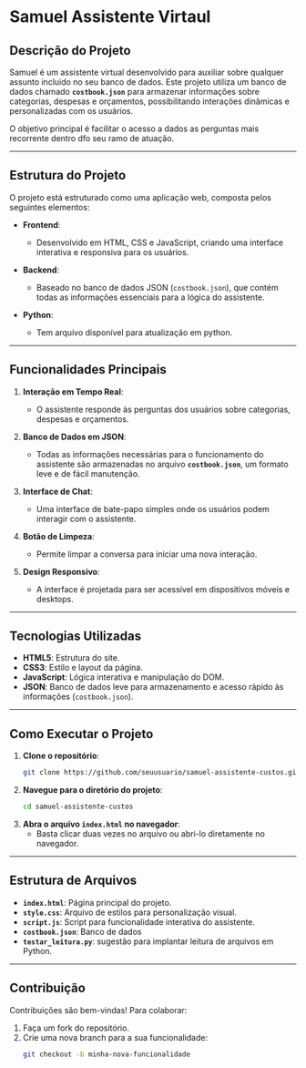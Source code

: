 # Samuel Assistente Virtaul

## Descrição do Projeto

Samuel é um assistente virtual desenvolvido para auxiliar sobre qualquer assunto incluido no seu banco de dados. Este projeto utiliza um banco de dados chamado **`costbook.json`** para armazenar informações sobre categorias, despesas e orçamentos, possibilitando interações dinâmicas e personalizadas com os usuários.

O objetivo principal é facilitar o acesso a dados as perguntas mais recorrente dentro dfo seu ramo de atuação.

---

## Estrutura do Projeto

O projeto está estruturado como uma aplicação web, composta pelos seguintes elementos:

- **Frontend**:
  - Desenvolvido em HTML, CSS e JavaScript, criando uma interface interativa e responsiva para os usuários.
  
- **Backend**:
  - Baseado no banco de dados JSON (`costbook.json`), que contém todas as informações essenciais para a lógica do assistente.

- **Python**:
  - Tem arquivo disponível para atualização em python.

---

## Funcionalidades Principais

1. **Interação em Tempo Real**:
   - O assistente responde às perguntas dos usuários sobre categorias, despesas e orçamentos.

2. **Banco de Dados em JSON**:
   - Todas as informações necessárias para o funcionamento do assistente são armazenadas no arquivo **`costbook.json`**, um formato leve e de fácil manutenção.

3. **Interface de Chat**:
   - Uma interface de bate-papo simples onde os usuários podem interagir com o assistente.

4. **Botão de Limpeza**:
   - Permite limpar a conversa para iniciar uma nova interação.

5. **Design Responsivo**:
   - A interface é projetada para ser acessível em dispositivos móveis e desktops.

---

## Tecnologias Utilizadas

- **HTML5**: Estrutura do site.
- **CSS3**: Estilo e layout da página.
- **JavaScript**: Lógica interativa e manipulação do DOM.
- **JSON**: Banco de dados leve para armazenamento e acesso rápido às informações (`costbook.json`).

---

## Como Executar o Projeto

1. **Clone o repositório**:
   ```bash
   git clone https://github.com/seuusuario/samuel-assistente-custos.git
   ```
2. **Navegue para o diretório do projeto**:
   ```bash
   cd samuel-assistente-custos
   ```
3. **Abra o arquivo `index.html` no navegador**:
   - Basta clicar duas vezes no arquivo ou abri-lo diretamente no navegador.

---

## Estrutura de Arquivos

- **`index.html`**: Página principal do projeto.
- **`style.css`**: Arquivo de estilos para personalização visual.
- **`script.js`**: Script para funcionalidade interativa do assistente.
- **`costbook.json`**: Banco de dados
- **`testar_leitura.py`**: sugestão para implantar leitura de arquivos em Python.
---

## Contribuição

Contribuições são bem-vindas! Para colaborar:

1. Faça um fork do repositório.
2. Crie uma nova branch para a sua funcionalidade:
   ```bash
   git checkout -b minha-nova-funcionalidade
   ```


